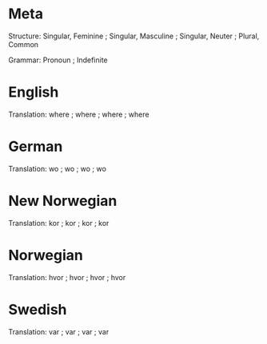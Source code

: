 Meta
====

Structure: Singular, Feminine ; Singular, Masculine ; Singular, Neuter ; Plural, Common

Grammar:   Pronoun ; Indefinite



English
=======

Translation: where ; where ; where ; where



German
======

Translation: wo ; wo ; wo ; wo



New Norwegian
=============

Translation: kor ; kor ; kor ; kor



Norwegian
=========

Translation: hvor ; hvor ; hvor ; hvor



Swedish
=======

Translation: var ; var ; var ; var
